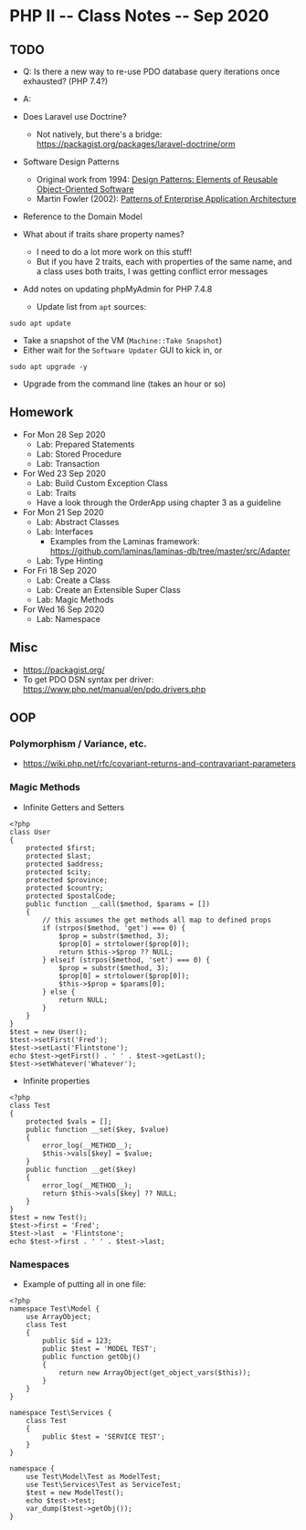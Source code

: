 # PHP II -- Class Notes -- Sep 2020

## TODO
* Q: Is there a new way to re-use PDO database query iterations once exhausted? (PHP 7.4?)
* A: 
* Does Laravel use Doctrine?
  * Not natively, but there's a bridge: https://packagist.org/packages/laravel-doctrine/orm
* Software Design Patterns
  * Original work from 1994: [Design Patterns: Elements of Reusable Object-Oriented Software](https://www.amazon.com/s?k=Design+Patterns%3A+Elements+of+Reusable+Object-Oriented+Software&ref=nb_sb_noss_2)
  * Martin Fowler (2002): [Patterns of Enterprise Application Architecture](https://martinfowler.com/books/eaa.html)
* Reference to the Domain Model
* What about if traits share property names?
  * I need to do a lot more work on this stuff!
  * But if you have 2 traits, each with properties of the same name, and a class uses both traits, I was getting conflict error messages

* Add notes on updating phpMyAdmin for PHP 7.4.8
  * Update list from `apt` sources:
```
sudo apt update
```
  * Take a snapshot of the VM (`Machine::Take Snapshot`)
  * Either wait for the `Software Updater` GUI to kick in, or
```
sudo apt upgrade -y
```
  * Upgrade from the command line (takes an hour or so)

## Homework
* For Mon 28 Sep 2020
  * Lab: Prepared Statements
  * Lab: Stored Procedure
  * Lab: Transaction
* For Wed 23 Sep 2020
  * Lab: Build Custom Exception Class
  * Lab: Traits
  * Have a look through the OrderApp using chapter 3 as a guideline
* For Mon 21 Sep 2020
  * Lab: Abstract Classes
  * Lab: Interfaces
	* Examples from the Laminas framework: https://github.com/laminas/laminas-db/tree/master/src/Adapter
  * Lab: Type Hinting
* For Fri 18 Sep 2020
  * Lab: Create a Class
  * Lab: Create an Extensible Super Class
  * Lab: Magic Methods
* For Wed 16 Sep 2020
  * Lab: Namespace
## Misc
* https://packagist.org/
* To get PDO DSN syntax per driver: https://www.php.net/manual/en/pdo.drivers.php
## OOP
### Polymorphism / Variance, etc.
* https://wiki.php.net/rfc/covariant-returns-and-contravariant-parameters
### Magic Methods
* Infinite Getters and Setters
```
<?php
class User
{
	protected $first;
	protected $last;
	protected $address;
	protected $city;
	protected $province;
	protected $country;
	protected $postalCode;
	public function __call($method, $params = [])
	{
		// this assumes the get methods all map to defined props
		if (strpos($method, 'get') === 0) {
			$prop = substr($method, 3);
			$prop[0] = strtolower($prop[0]);
			return $this->$prop ?? NULL;
		} elseif (strpos($method, 'set') === 0) {
			$prop = substr($method, 3);
			$prop[0] = strtolower($prop[0]);
			$this->$prop = $params[0];
		} else {
			return NULL;
		}
	}
}
$test = new User();
$test->setFirst('Fred');
$test->setLast('Flintstone');
echo $test->getFirst() . ' ' . $test->getLast();
$test->setWhatever('Whatever');
```
* Infinite properties
```
<?php
class Test
{
	protected $vals = [];
	public function __set($key, $value)
	{
		error_log(__METHOD__);
		$this->vals[$key] = $value;
	}
	public function __get($key)
	{
		error_log(__METHOD__);
		return $this->vals[$key] ?? NULL;
	}
}
$test = new Test();
$test->first = 'Fred';
$test->last  = 'Flintstone';
echo $test->first . ' ' . $test->last;
```

### Namespaces
* Example of putting all in one file:
```
<?php
namespace Test\Model {
	use ArrayObject;
	class Test
	{
		public $id = 123;
		public $test = 'MODEL TEST';
		public function getObj()
		{
			return new ArrayObject(get_object_vars($this));
		}
	}
}

namespace Test\Services {
	class Test
	{
		public $test = 'SERVICE TEST';
	}
}

namespace {
	use Test\Model\Test as ModelTest;
	use Test\Services\Test as ServiceTest;
	$test = new ModelTest();
	echo $test->test;
	var_dump($test->getObj());
}
```
